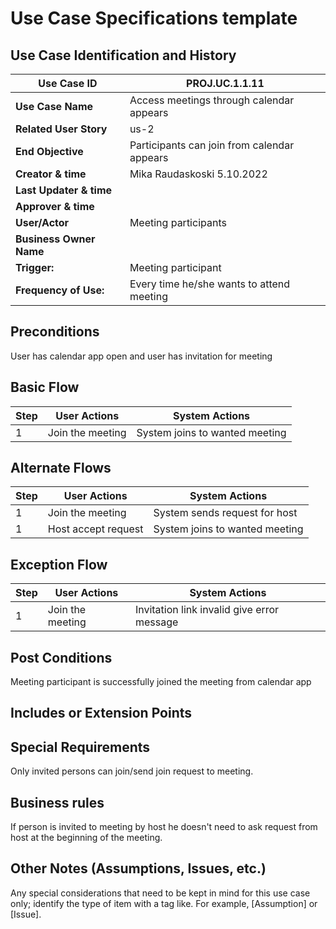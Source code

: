 # Use Case Specifications template


## Use Case Identification and History

| **Use Case ID**         | PROJ.UC.1.1.11                                                       |
|-------------------------|----------------------------------------------------------------------|
| **Use Case Name**       | Access meetings through calendar appears							 |
| **Related User Story**  | us-2                                                                 |
| **End Objective**       | Participants can join from calendar appears		                     |
| **Creator & time**      | Mika Raudaskoski 5.10.2022                                           |
| **Last Updater & time** |          			                                                 |
| **Approver & time**     | 						                                             |
| **User/Actor**          | Meeting participants											     |
| **Business Owner Name** |                                                                      |
| **Trigger:**            | Meeting participant 						                         |
| **Frequency of Use:**   | Every time he/she wants to attend meeting  		                     |

## Preconditions

User has calendar app open and user has invitation for meeting

## Basic Flow 

| **Step** | **User Actions**             | **System Actions**             |
|----------|------------------------------|--------------------------------|
|        1 | Join the meeting       	  | System joins to wanted meeting |

## Alternate Flows

| **Step** | **User Actions**             | **System Actions**             |
|----------|------------------------------|--------------------------------|
|        1 | Join the meeting       	  | System sends request for host  |
|        1 | Host accept request     	  | System joins to wanted meeting |

## Exception Flow

| **Step** | **User Actions**             | **System Actions**                             |
|----------|------------------------------|------------------------------------------------|
|        1 | Join the meeting       	  | Invitation link invalid	 give error message	   |


## Post Conditions

Meeting participant is successfully joined the meeting from calendar app

## Includes or Extension Points


## Special Requirements

Only invited persons can join/send join request to meeting.

## Business rules

If person is invited to meeting by host he doesn't need to ask request from host at the beginning of the meeting.

## Other Notes (Assumptions, Issues, etc.)

Any special considerations that need to be kept in mind for this use case only; identify the type of item with a tag like.  For example, [Assumption] or [Issue].